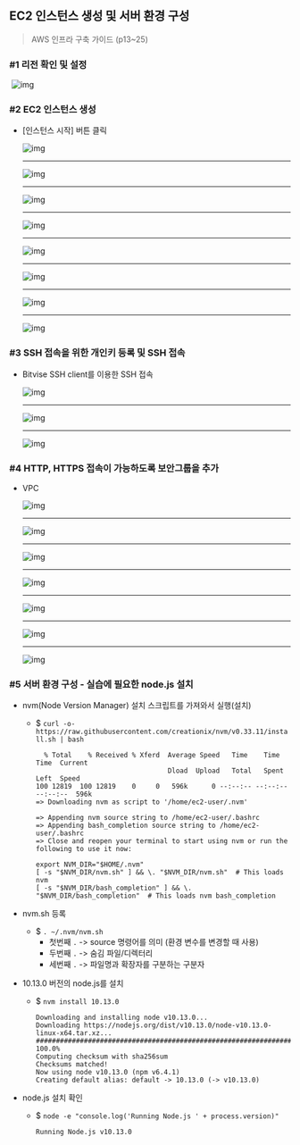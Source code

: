 ## EC2 인스턴스 생성 및 서버 환경 구성 

> AWS 인프라 구축 가이드 (p13~25)

### #1 리전 확인 및 설정

​	![img](1-aws-ec2.assets/cdEGBjY-ZsaXoD6xL8mvsrvFr91wlXZsKvOS-MfkFu3e4PiRW21YtXrZv0jQagYNGlNbHAvKqDtRL8fj2TBy1OBFnQrsHqrnYB5F-ipkyNErRTCpoYmSxYGbTk8Lut1mChIDziAk)



### #2 EC2 인스턴스 생성

- [인스턴스 시작] 버튼 클릭

  ![img](1-aws-ec2.assets/OJNQ5Odat3UASbSb6bO36Qs-CAZqaO71nEGHj_E9ap13hda4iE4iq_XhYH9AN03u3AK571qpoMbmHzxwXTz_-rPq_S8rVgFwWArD04xquT3HB7gbt4CqiDsjdwIRD-ri0Im4z5pP)

  ---

  ![img](1-aws-ec2.assets/hYRXkVXGn0x3NwgpiWx3EHKk0ya86RrqnpHWtC-2IRUXacte1A9CpmTjqnJZBFbZrUXHPUuxD8Ag72GgYlHZ9kkoAFZVgU2tyg257-n8qSwouwaLcjXO0XYBPBVJcyfyl8PmBc_S)

  ---

  ![img](1-aws-ec2.assets/pgOAE8yjc3Ku7bBCWJihB0lmYvgvGOOUqi7Vuz7ksMvY5DeFpiRnMV1zrJnfot_BkXPy8XOTuJ1kDAv9uvk1cPglfIfm11whVlDpR1E43Za4cahTqMQjZEIoYCaPXkayyR2vO1Nu)

  ---

  ![img](1-aws-ec2.assets/bv1c_4MMdYQl-bx5Dm15BiFit1klzQ9prnrpoHO9Qh5Vgd0Y9ielU35E0jPE8pA3DH6ql0uD-xosXujAqtlT9cdIUxlF99Tw3tY-x_Zk5p-AWOl74AuWeSD90VeMgUK2zvf_moyr)

  ---

  ![img](1-aws-ec2.assets/2bSsQfrjr3blPaL48bKMOKn-oXMVnvk2W212lO0AQcimfwmUxoHssO-BoLs3fZ_TbWEIUSexrEtGjbQLh4bAAhJG_Xrl0n9c0AZbziyvGU4ASNLY-ZwWUGIlG9qcuOQVeRxEeJl6)

  ---

  ![img](1-aws-ec2.assets/mSozDgyyYMh2u3ZpnCUVGLvTkZgbRCQ0YuMrtl8cErLxyggGvEZFrnN9TgUFWrYcSDjelE3NLmuQcsc6w1CRgKduwGhOQp7qSOlDmgaSdEspiNOaglp9DZ4aFXxaa0Jiav1roceY)

  ---

  ![img](1-aws-ec2.assets/YgPErWBq6NBkkMjfIAZFHhphYW7zic-mRUOzoCwh0ZJXIdSKskVgA5yfAWyuk2vYjGtQPX9RgHBRzOMjHL8ggBvF6DjzE-Ylss-adeKeIrCvI6iIknSUAlD7XuzDBtoNFmcHdw9C)

  ---

  ![img](1-aws-ec2.assets/Rfwpj489P-lq6BrG2qFjV-T2KD4RPcDWg4RtMHoaFm9Vl4MowbwXnqmMuFTnjZvzbelU-3HbqTEC-ew9J2QNKKoPhUErDqK_zvB_cc4qRCrwg2wLMopvTQ2bIJq85M1rUJBBuY1g)



### #3 SSH 접속을 위한 개인키 등록 및 SSH 접속

- Bitvise SSH client를 이용한 SSH 접속

  ![img](1-aws-ec2.assets/mUVhb5F7j0fu_tbS1afeiWFb2_apsZoLHa6IrH9B-OT8_YMowMzoJGs9jAEb8RHv9nbQQk83GveS8iSk5PVNetwTPGV5Cm6gjJTxnYh4T7kTdNlBuh95Bh5vuN3dyAZ9leGsRz90)

  ---

  ![img](1-aws-ec2.assets/fbbYLG1eBJkNpDmLyuXf8Qw25wfAU7ABHM_eFTAv-nyVpvx9UpyW1YNC91tWV-N4WkUZKaljLdcRKkUeU1K_lm_BNhxGvYHPT8XYR7arfNEVWoCvHCQz9wd0LNOubTcbbheJvNIt)

  ---

  ![img](1-aws-ec2.assets/5t62HpgEOD2LftoRWE0uhuukXktXESItczha50OejFpAS9eozxCOy9WvA2_XgS9S7UQ9gWxdtjKEifop448kS67_QD4fJj4oc35Qm9HGzT9AhnvNZSCs7fGc-GZaCH6LRtkgOMpZ)



### #4 HTTP, HTTPS 접속이 가능하도록 보안그룹을 추가

- VPC

  ![img](1-aws-ec2.assets/YC04jG2r97k-KFkABC7sNEJVOHjb9Bmir12-1eefWwQZW91Zpo49ARJoGLf8Hq8VHL1cPcOok3bMZQpecOnXLr2i2luid_jiYvPsviXs4IBkhim7rfcp21j4RDQF4-U3FrXXGykD)

  ---

  ![img](1-aws-ec2.assets/90Ntq1rcTrx47Sg7EgxJ8GCf58vihXfAqEz89hX7DYmQ_AoizrdurGaqXnOmT1McDADr2-_pXT31uOxUvibzEevX1cUeix4K1VeSUMkxV64UWpJaL8SJ4BIHnOXTx__c_dLqI8r-)

  ---

  ![img](1-aws-ec2.assets/SOWQah-H773TFD_W94lVw5OQ4Six3gCdPMSGmkIy11ycrj3PXWlMzUUySwsjPhCm2zzdwlCuGmuNvcX9jBJgIQvRK8k_IW6RC_d90Yo4pfButrgXVm1dl9agh1W3x0WDuiiaOERW)

  ---

  ![img](1-aws-ec2.assets/OScBenTQGwryaLGjjgZI_5_4GkpS0PHjLPT73Btel16Y5y_prVQQrzZYnpF7pDdvt04pgw5sWfgSUcFIpCPHGnqa5fWAhwLYy1nzrHKKRO_efCu3GOBgQTAuJKp7TxdjmIAtpI2A)

  ---

  ![img](1-aws-ec2.assets/CL4J_3vkz8oJ4qcXDUl-jlIO6LPFBxe3T_RqATUuRMx3DqCCkhQW2zb1TgvzewL8NxmkQhGvUn380GQwEEKz-TkgMV9US-gYow6M9ke2-JgEGCy2aLsO_4vzmPW6vzSDqILVqooV)

  ---

  ![img](1-aws-ec2.assets/cE7BheYc9a0NTtkx6Cu_L2HeoWGNfVpISqIvS2-o0XztbUt92cpzDWnPGt0FNNT3dG0n2Z3anWl7t9pTfcArBKLYlxYddbD5YSnCW8xdAAjzwPYrqBMVAvsnJq9H5V8WBrAGfnTW)

  ---

  ![img](1-aws-ec2.assets/balZRDxJv-BWXgfPCgsk35nfAo4y62ymATcac5zQs-WdVGDP_LPiU7P4P6b1x1JUTxJvYF3BPSINYbF4OE_fnjMjDJ-rUfTHUkMXbRiGy8YzhXCv3ZW9jlYkBms0QPCWtavTaHAQ)



### #5 서버 환경 구성 - 실습에 필요한 node.js 설치

- nvm(Node Version Manager) 설치 스크립트를 가져와서 실행(설치)

  - $ `curl -o- https://raw.githubusercontent.com/creationix/nvm/v0.33.11/install.sh | bash`

    ```
      % Total    % Received % Xferd  Average Speed   Time    Time     Time  Current
                                     Dload  Upload   Total   Spent    Left  Speed
    100 12819  100 12819    0     0   596k      0 --:--:-- --:--:-- --:--:--  596k
    => Downloading nvm as script to '/home/ec2-user/.nvm'
    
    => Appending nvm source string to /home/ec2-user/.bashrc
    => Appending bash_completion source string to /home/ec2-user/.bashrc
    => Close and reopen your terminal to start using nvm or run the following to use it now:
    
    export NVM_DIR="$HOME/.nvm"
    [ -s "$NVM_DIR/nvm.sh" ] && \. "$NVM_DIR/nvm.sh"  # This loads nvm
    [ -s "$NVM_DIR/bash_completion" ] && \. "$NVM_DIR/bash_completion"  # This loads nvm bash_completion
    ```

- nvm.sh 등록

  - $ `. ~/.nvm/nvm.sh`
    - 첫번째 `.` -> source 명령어를 의미 (환경 변수를 변경할 때 사용)
    - 두번째 `.` -> 숨김 파일/디렉터리
    - 세번째 `.` -> 파일명과 확장자를 구분하는 구분자

- 10.13.0 버전의 node.js를 설치

  - $ `nvm install 10.13.0`

    ```
    Downloading and installing node v10.13.0...
    Downloading https://nodejs.org/dist/v10.13.0/node-v10.13.0-linux-x64.tar.xz...
    ############################################################################################# 100.0%
    Computing checksum with sha256sum
    Checksums matched!
    Now using node v10.13.0 (npm v6.4.1)
    Creating default alias: default -> 10.13.0 (-> v10.13.0)
    ```

- node.js 설치 확인

  - $ `node -e "console.log('Running Node.js ' + process.version)"`

    ```
    Running Node.js v10.13.0
    ```

    
